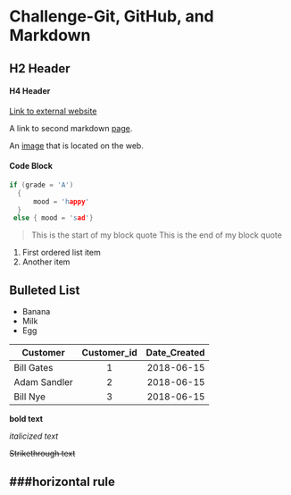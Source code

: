 # Challenge-Git, GitHub, and Markdown

## H2 Header

#### H4 Header

[Link to external website](http://skydiveflyingvranch.com/)

A link to second markdown [page](/Page2.md/).

An [image](https://d2gg9evh47fn9z.cloudfront.net/800px_COLOURBOX2286335.jpg) that is located on the web.

#### Code Block

```C
if (grade = 'A')
  {
      mood = 'happy'
  }
 else { mood = 'sad'}
```
>This is the start of my block quote
>This is the end of my block quote

1. First ordered list item
2. Another item

## Bulleted List
* Banana
* Milk
* Egg

| Customer       | Customer_id    | Date_Created |
| ------------- |:-------------:| -----:|
| Bill Gates    | 1| 2018-06-15 |
| Adam Sandler     | 2     |   2018-06-15 |
| Bill Nye | 3      |    2018-06-15 |

**bold text**

*italicized text*

~~Strikethrough text~~

###horizontal rule
---

